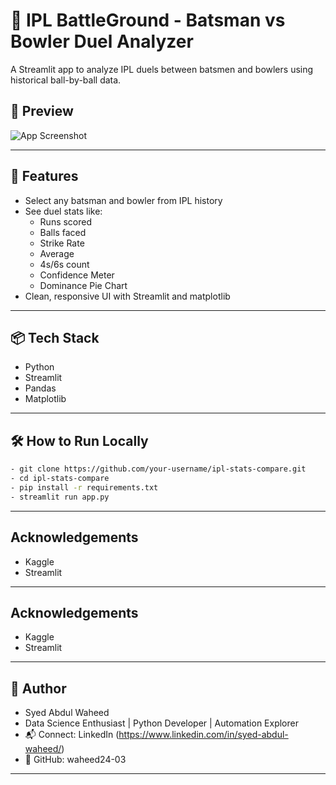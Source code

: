 # 🏏 IPL BattleGround - Batsman vs Bowler Duel Analyzer

A Streamlit app to analyze IPL duels between batsmen and bowlers using historical ball-by-ball data.

## 📸 Preview
![App Screenshot](OutputSS.png)

---

## 🚀 Features
- Select any batsman and bowler from IPL history
- See duel stats like:
  - Runs scored
  - Balls faced
  - Strike Rate
  - Average
  - 4s/6s count
  - Confidence Meter
  - Dominance Pie Chart
- Clean, responsive UI with Streamlit and matplotlib
  
---

## 📦 Tech Stack
- Python
- Streamlit
- Pandas
- Matplotlib
  
---
## 🛠️ How to Run Locally

``` bash
- git clone https://github.com/your-username/ipl-stats-compare.git
- cd ipl-stats-compare
- pip install -r requirements.txt
- streamlit run app.py
```
---

## Acknowledgements
- Kaggle
- Streamlit

---

## Acknowledgements
- Kaggle
- Streamlit 
---
  
## 👤 Author
-  Syed Abdul Waheed
-  Data Science Enthusiast | Python Developer | Automation Explorer
- 📬 Connect: LinkedIn (https://www.linkedin.com/in/syed-abdul-waheed/)
- 🐙 GitHub: waheed24-03

--- 
